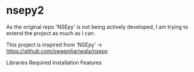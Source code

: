 # nsepy2

As the original repo 'NSEpy' is not being actively developed, I am trying to extend the project as much as I can.

This project is inspired from 'NSEpy' -> https://github.com/swapniljariwala/nsepy

Libraries Required
Installation
Features


